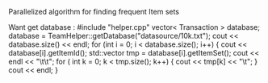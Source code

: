 Parallelized algorithm for finding frequent Item sets

Want get database :
#include "helper.cpp"
vector< Transaction > database;
database = TeamHelper::getDatabase("datasource/10k.txt");
cout << database.size() << endl;
for (int i = 0; i < database.size(); i++) {
    cout << database[i].getItemId();
    std::vector<string> tmp = database[i].getItemSet();
    cout << endl << "\t\t";
    for ( int k = 0; k < tmp.size(); k++) {
        cout << tmp[k] << "\t";
    }
    cout << endl;
}
